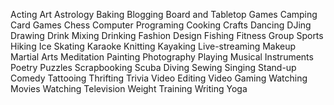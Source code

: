 Acting
Art
Astrology
Baking
Blogging
Board and Tabletop Games
Camping
Card Games
Chess
Computer Programing
Cooking
Crafts
Dancing
DJing
Drawing
Drink Mixing
Drinking
Fashion Design
Fishing
Fitness
Group Sports
Hiking
Ice Skating
Karaoke
Knitting
Kayaking
Live-streaming
Makeup
Martial Arts
Meditation
Painting
Photography
Playing Musical Instruments
Poetry
Puzzles
Scrapbooking
Scuba Diving
Sewing
Singing
Stand-up Comedy
Tattooing
Thrifting
Trivia
Video Editing
Video Gaming
Watching Movies
Watching Television
Weight Training
Writing
Yoga